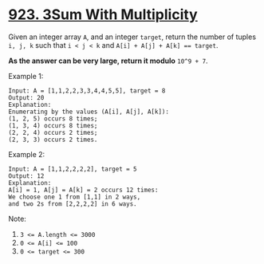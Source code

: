 # [923. 3Sum With Multiplicity](https://leetcode-cn.com/problems/3sum-with-multiplicity/)

Given an integer array `A`, and an integer `target`, return the number of tuples `i, j, k`  such that `i < j < k` and `A[i] + A[j] + A[k] == target`.

**As the answer can be very large, return it modulo** `10^9 + 7`.

Example 1:

```text
Input: A = [1,1,2,2,3,3,4,4,5,5], target = 8
Output: 20
Explanation:
Enumerating by the values (A[i], A[j], A[k]):
(1, 2, 5) occurs 8 times;
(1, 3, 4) occurs 8 times;
(2, 2, 4) occurs 2 times;
(2, 3, 3) occurs 2 times.
```

Example 2:

```text
Input: A = [1,1,2,2,2,2], target = 5
Output: 12
Explanation:
A[i] = 1, A[j] = A[k] = 2 occurs 12 times:
We choose one 1 from [1,1] in 2 ways,
and two 2s from [2,2,2,2] in 6 ways.
```

Note:

1. `3 <= A.length <= 3000`
1. `0 <= A[i] <= 100`
1. `0 <= target <= 300`
